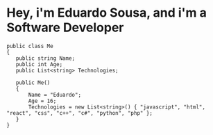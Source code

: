 # Hey, i'm Eduardo Sousa, and i'm a Software Developer
 
 ```
public class Me
{
    public string Name;
    public int Age;
    public List<string> Technologies;

    public Me()
    {
        Name = "Eduardo";
        Age = 16;
        Technologies = new List<string>() { "javascript", "html", "react", "css", "c++", "c#", "python", "php" };
    }
}





 ```
  
  <br/>


  
  
